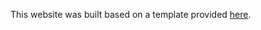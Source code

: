 This website was built based on a template provided [here](https://github.com/yihui/knitr-jekyll). 

